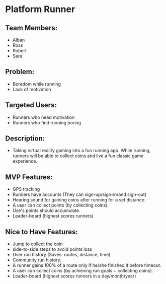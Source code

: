 # Platform Runner

## Team Members:
  * Alban
  * Ross
  * Robert
  * Sara

## Problem:
 * Boredom while running
 * Lack of motivation

## Targeted Users:
  * Runners who need motivation
  * Runners who find running boring

## Description:
  * Taking virtual reality gaming into a fun running app. While running, runners will be able to collect coins and live a fun classic game experience.

## MVP Features:
  * GPS tracking
  * Runners have accounts (They can sign-up/sign-in/and sign-out)
  * Hearing sound for gaining coins after running for a set distance.
  * A user can collect points (by collecting coins).
  * Use's points should accumulate.
  * Leader-board (highest scores runners)

## Nice to Have Features:
  * Jump to collect the coin
  * side-to-side steps to avoid points loss
  * User run history (Saves: routes, distance, time)
  * Community run history.
  * A runner gains 100% of a route only if he/she finished it before timeout.
  * A user can collect coins (by achieving run goals + collecting coins).
  * Leader-board (highest scores runners in a day/month/year)
